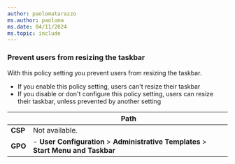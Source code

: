 ```yaml
---
author: paolomatarazzo
ms.author: paoloma
ms.date: 04/11/2024
ms.topic: include
---
```


### Prevent users from resizing the taskbar

With this policy setting you prevent users from resizing the taskbar.

- If you enable this policy setting, users can't resize their taskbar
- If you disable or don't configure this policy setting, users can resize their taskbar, unless prevented by another setting

|  | Path |
|--|--|
| **CSP** | Not available. |
| **GPO** | - **User Configuration** > **Administrative Templates** > **Start Menu and Taskbar** |
